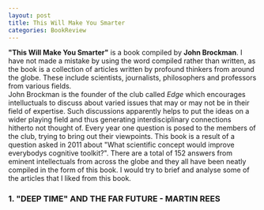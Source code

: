 ```yaml
---
layout: post
title: This Will Make You Smarter
categories: BookReview
---
```


**"This Will Make You Smarter"** is a book compiled by **John Brockman**. I have not made a mistake by using the word compiled rather than written, as the book is a collection of articles written by profound thinkers from around the globe. These include scientists, journalists, philosophers and professors from various fields.  
John Brockman is the founder of the club called *Edge* which encourages intelluctuals to discuss about varied issues that may or may not be in their field of expertise. Such discussions apparently helps to put the ideas on a wider playing field and thus generating interdisciplinary connections hitherto not thought of. Every year one question is posed to the members of the club, trying to bring out their viewpoints. This book is a result of a question asked in 2011 about "What scientific concept would improve everybodys cognitive toolkit?". There are a total of 152 answers from eminent intellectuals from across the globe and they all have been neatly compiled in the form of this book. I would try to brief and analyse some of the articles that I liked from this book.

### 1. "DEEP TIME" AND THE FAR FUTURE - MARTIN REES


